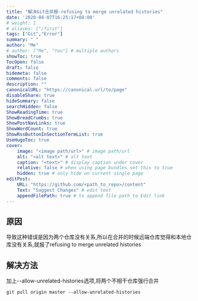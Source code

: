 ```yaml
---
title: "解决Git合并报-refusing to merge unrelated histories"
date: '2020-04-07T16:25:17+08:00'
# weight: 1
# aliases: ["/first"]
tags: ["Git","Error"]
summary: " "
author: "Me"
# author: ["Me", "You"] # multiple authors
showToc: true
TocOpen: false
draft: false
hidemeta: false
comments: false
description: ""
canonicalURL: "https://canonical.url/to/page"
disableShare: true
hideSummary: false
searchHidden: false
ShowReadingTime: true
ShowBreadCrumbs: true
ShowPostNavLinks: true
ShowWordCount: true
ShowRssButtonInSectionTermList: true
UseHugoToc: true
cover:
    image: "<image path/url>" # image path/url
    alt: "<alt text>" # alt text
    caption: "<text>" # display caption under cover
    relative: false # when using page bundles set this to true
    hidden: true # only hide on current single page
editPost:
    URL: "https://github.com/<path_to_repo>/content"
    Text: "Suggest Changes" # edit text
    appendFilePath: true # to append file path to Edit link
---
```

## 原因
导致这种错误是因为两个仓库没有关系,所以在合并的时候远端仓库觉得和本地仓库没有关系,就报了refusing to merge unrelated histories

## 解决方法
加上--allow-unrelated-histories选项,将两个不相干仓库强行合并

```
git pull origin master --allow-unrelated-histories
```
